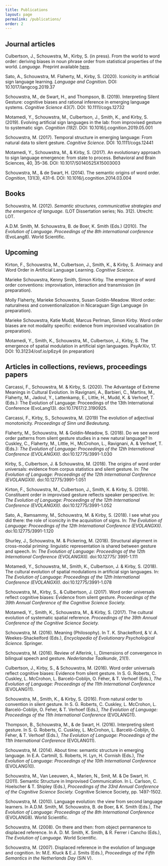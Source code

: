 ```yaml
---
title: Publications
layout: page
permalink: /publications/
order: 2
---
```

## Journal articles

Culbertson, J., Schouwstra, M., Kirby, S. (in press). From the world to word order: deriving biases in noun phrase order from statistical properties of the world. *Language.* Preprint available [here](https://psyarxiv.com/v7be4/). 

Sato, A., Schouwstra, M. Flaherty, M., Kirby, S. (2020). Iconicity in artificial sign language learning. *Language and Cognition*. DOI: 10.1017/langcog.2019.37

Schouwstra, M., de Swart, H., and Thompson, B. (2019). Interpreting Silent Gesture: cognitive biases and rational inference in emerging language systems. *Cognitive Science* 43(7). DOI: 10.1111/cogs.12732

Motamedi, Y., Schouwstra, M., Culbertson, J., Smith, K., and Kirby, S. (2019). Evolving artificial sign languages in the lab: from improvised gesture to systematic sign. *Cognition (192)*. DOI: 10.1016/j.cognition.2019.05.001

Schouwstra, M. (2017). Temporal structure in emerging language: From natural data to silent gesture. *Cognitive Science*. DOI: 10.1111/cogs.12441

Motamedi, Y., Schouwstra, M., & Kirby, S. (2017). An evolutionary approach to sign language emergence: from state to process. Behavioral and Brain Sciences, 40, 35–36. DOI: 10.1017/S0140525X15003003

Schouwstra, M., & de Swart, H. (2014). The semantic origins of word order. *Cognition*, 131(3), 431-6. DOI: 10.1016/j.cognition.2014.03.004



## Books

Schouwstra, M. (2012). *Semantic structures, communicative strategies and the emergence of language.* (LOT Dissertation series; No. 312). Utrecht: LOT.

A.D.M. Smith, M. Schouwstra, B. de Boer, K. Smith (Eds.) (2010).  *The Evolution of Language. Proceedings of the 8th international conference* (EvoLang8). World Scientific.


## Upcoming


Kirton, F., Schouwstra, M., Culbertson, J., Smith, K., & Kirby, S. Animacy and Word Order in Artificial Language Learning. *Cognitive Science*.

Marieke Schouwstra, Kenny Smith, Simon Kirby. The emergence of word order conventions: improvisation, interaction and transmission (in preparation).

Molly Flaherty, Marieke Schouwstra, Susan Goldin-Meadow. Word order: naturalness and conventionalization in Nicaraguan Sign Language (in preparation).

Marieke Schouwstra, Katie Mudd, Marcus Perlman, Simon Kirby. Word order biases are not modality specific: evidence from improvised vocalisation (in preparation).

Motamedi, Y., Smith, K., Schouwstra, M., Culbertson, J., Kirby, S. The emergence of spatial modulation in artificial sign languages. PsyArXiv, 17. DOI: 10.31234/osf.io/p6zy4 (in preparation)

## Articles in collections, reviews, proceedings papers

Carcassi, F., Schouwstra, M. & Kirby, S. (2020). The Advantage of Extreme Meanings in Cultural Evolution. In Ravignani, A., Barbieri, C., Martins, M., Flaherty, M., Jadoul, Y., Lattenkamp, E., Little, H., Mudd, K. & Verhoef, T. (Eds.): The Evolution of Language: Proceedings of the 13th International Conference (EvoLang13). doi:10.17617/2.3190925.

Carcassi, F., Kirby, S., Schouwstra, M. (2019)  The evolution of adjectival monotonicity. *Proceedings of Sinn und Bedeutung*.

Flaherty, M., Schouwstra, M. & Goldin-Meadow, S. (2018). Do we see word order patterns from silent gesture studies in a new natural language? In Cuskley, C., Flaherty, M., Little, H., McCrohon, L., Ravignani, A. & Verhoef, T. (Eds.):  *The Evolution of Language: Proceedings of the 12th International Conference (EVOLANGXII)*. doi:10.12775/3991-1.030

Kirby, S., Culbertson, J. & Schouwstra, M. (2018). The origins of word order universals: evidence from corpus statistics and silent gesture. In: *The Evolution of Language: Proceedings of the 12th International Conference (EVOLANGXII)*. doi:10.12775/3991-1.051

Kirton, F., Schouwstra, M., Culbertson, J., Smith, K. & Kirby, S. (2018). Constituent order in improvised gesture reflects speaker perspective. In: *The Evolution of Language: Proceedings of the 12th International Conference (EVOLANGXII).* doi:10.12775/3991-1.052

Sato, A., Ramsammy, M., Schouwstra, M. & Kirby, S. (2018). I see what you did there: the role of iconicity in the acquisition of signs. In: *The Evolution of Language: Proceedings of the 12th International Conference (EVOLANGXII)*. doi:10.12775/3991-1.120

Shurley, J., Schouwstra, M. & Pickering, M. (2018). Structural alignment in cross-modal priming: linguistic representation is shared between gesture and speech. In: *The Evolution of Language: Proceedings of the 12th International Conference (EVOLANGXII).* doi:10.12775/ 3991-1.111

Motamedi, Y., Schouwstra, M., Smith, K., Culbertson, J. & Kirby, S. (2018). The cultural evolution of spatial modulations in artificial sign languages. In: *The Evolution of Language: Proceedings of the 12th International Conference (EVOLANGXII).* doi:10.12775/3991-1.078

Schouwstra, M., Kirby, S., & Culbertson, J. (2017). Word order universals reflect cognitive biases: Evidence from silent gesture. *Proceedings of the 39th Annual Conference of the Cognitive Science Society.*

Motamedi, Y., Smith, K., Schouwstra, M., & Kirby, S. (2017).  The cultural evolution of systematic spatial reference. *Proceedings of the 39th Annual Conference of the Cognitive Science Society.* 

Schouwstra, M. (2016). Meaning (Philosophy). In T. K. Shackelford, & V. A. Weekes-Shackelford (Eds.), *Encyclopedia of Evolutionary Psychological Science.* Springer.

Schouwstra, M. (2016). Review of Alferink, I., Dimensions of convergence in bilingual speech and gesture. *Nederlandse Taalkunde*, 21(1).

Culbertson, J., Kirby, S., & Schouwstra, M. (2016). Word order universals reflect cognitive biases: Evidence from silent gesture. In S. G. Roberts, C. Cuskley, L. McCrohon, L. Barceló-Coblijn, O. Féher, & T. Verhoef (Eds.),  *The Evolution of Language: Proceedings of the 11th International Conference* (EVOLANG11).

Schouwstra, M., Smith, K., & Kirby, S. (2016). From natural order to convention in silent gesture. In S. G. Roberts, C. Cuskley, L. McCrohon, L. Barceló-Coblijn, O. Feher, & T. Verhoef (Eds.), *The Evolution of Language: Proceedings of the 11th International Conference* (EVOLANG11).

Thompson, B., Schouwstra, M., & de Swart, H. (2016). Interpreting silent gesture. In S. G. Roberts, C. Cuskley, L. McCrohon, L. Barceló-Coblijn, O. Feher, & T. Verhoef (Eds.),  *The Evolution of Language: Proceedings of the 11th International Conference* (EVOLANG11).

Schouwstra, M. (2014). About time: semantic structure in emerging language. In E.A. Cartmill, S. Roberts, H. Lyn, H. Cornish (Eds.),  *The Evolution of Language: Proceedings of the 10th International Conference* (EVOLANG10).

Schouwstra, M., Van Leeuwen, A., Marien, N., Smit, M. & De Swart, H. (2011). Semantic Structure in Improvised Communication. In L. Carlson, C. Hoelscher & T. Shipley (Eds.), *Proceedings of the 33rd Annual Conference of the Cognitive Science Society.* Cognitive Science Society, pp. 1497-1502. 

Schouwstra, M. (2010). Language evolution: the view from second language learners. In A.D.M. Smith, M. Schouwstra, B. de Boer, & K. Smith (Eds.),  *The Evolution of Language: Proceedings of the 8th International Conference* (EVOLANG8). World Scientific.

Schouwstra, M. (2008). On there and then: from object permanence to displaced reference. In A. D. M. Smith, K. Smith, & R. Ferrer i Cancho (Eds.),  *The Evolution of Language.* World Scientific. 

Schouwstra, M. (2007). Displaced reference in the evolution of language and cognition. In: M.E. Kluck & E.J. Smits (Eds.), *Proceedings of the Fifth Semantics in the Netherlands Day* (SiN V).

